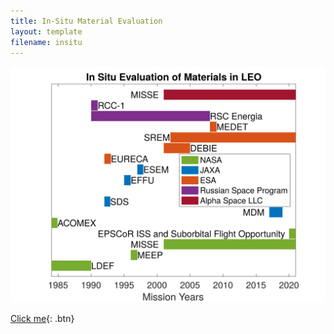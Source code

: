 ```yaml
---
title: In-Situ Material Evaluation
layout: template
filename: insitu
--- 
```


![InSitu](figures/inSituLEO.svg)

[Click me](https://www.google.com){: .btn}
